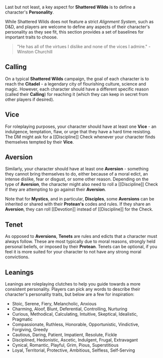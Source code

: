 Last but not least, a key aspect for **Shattered Wilds** is to define a character's **Personality**.

While Shattered Wilds does not feature a strict _Alignment System_, such as D&D, and players are welcome to define any aspects of their character's personality as they see fit, this section provides a set of baselines for important traits to choose.

> "He has all of the virtues I dislike and none of the vices I admire." - Winston Churchill

## Calling

On a typical **Shattered Wilds** campaign, the goal of each character is to reach the **Citadel** - a legendary city of flourishing culture, science and magic. However, each character should have a different specific reason (called their **Calling**) for reaching it (which they can keep in secret from other players if desired).

## Vice

For roleplaying purposes, your character should have at least one **Vice** - an indulgence, temptation, flaw, or urge that they have a hard time resisting. The DM might ask for a [[Discipline]] Check whenever your character finds themselves tempted by their **Vice**.

## Aversion

Similarly, your character should have at least one **Aversion** - something they cannot bring themselves to do, either because of a moral edict, an intense dislike, fear or disgust, or some other reason. Depending on the type of **Aversion**, the character might also need to roll a [[Discipline]] Check if they are attempting to go against their **Aversion**.

Note that for **Mystics**, and in particular, **Disciples**, some **Aversions** can be inherited or shared with their **Protean's** codes and rules. If they share an **Aversion**, they can roll [[Devotion]] instead of [[Discipline]] for the Check.

## Tenet

As opposed to **Aversions**, **Tenets** are rules and edicts that a character must always follow. These are most typically due to moral reasons, strongly held personal beliefs, or imposed by their **Protean**. Tenets can be optional, if you feel it is more suited for your character to not have any strong moral convictions.

## Leanings

Leanings are roleplaying clutches to help you guide towards a more consistent personality. Players can pick any words to describe their character's personality traits, but below are a few for inspiration:

* Stoic, Serene, Fiery, Melancholic, Anxious
* Charming, Aloof, Blunt, Deferential, Controlling, Nurturing
* Curious, Methodical, Calculating, Intuitive, Skeptical, Idealistic, Pragmatic
* Compassionate, Ruthless, Honorable, Opportunistic, Vindictive, Forgiving, Greedy
* Cautious, Daring, Patient, Impatient, Resolute, Fickle
* Disciplined, Hedonistic, Ascetic, Indulgent, Frugal, Extravagant
* Cynical, Romantic, Playful, Grim, Pious, Superstitious
* Loyal, Territorial, Protective, Ambitious, Selfless, Self‑Serving
